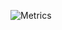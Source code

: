 ![Metrics](https://metrics.lecoq.io/jizhang02?template=classic&languages=1&isocalendar=1&base=header%2C%20activity%2C%20community%2C%20repositories%2C%20metadata&base.indepth=false&base.hireable=false&base.skip=false&isocalendar=false&isocalendar.duration=half-year&languages=false&languages.limit=8&languages.threshold=0%25&languages.other=false&languages.colors=github&languages.sections=most-used&languages.indepth=false&languages.analysis.timeout=15&languages.analysis.timeout.repositories=7.5&languages.categories=markup%2C%20programming&languages.recent.categories=markup%2C%20programming&languages.recent.load=300&languages.recent.days=14&config.timezone=Europe%2FParis)

<!---
- 👋 Hi, I’m @jizhang02
- 👀 I’m interested in Medical image analysis.
- 🌱 I’m currently working in LaTIM lab as a post-doc.
- 📫 Reach me via jing3jour@gmail.com or my [personal website](https://jizhang02.github.io/)
--->
<!---
jizhang02/jizhang02 is a ✨ special ✨ repository because its `README.md` (this file) appears on your GitHub profile.
You can click the Preview link to take a look at your changes.
--->
